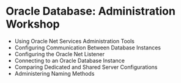 # Oracle Database: Administration Workshop

* Using Oracle Net Services Administration Tools
* Configuring Communication Between Database Instances
* Configuring the Oracle Net Listener
* Connecting to an Oracle Database Instance
* Comparing Dedicated and Shared Server Configurations
* Administering Naming Methods